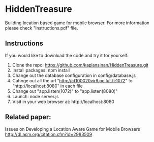 # HiddenTreasure
Building location based game for mobile browser.
For more information please check "Instructions.pdf" file. 
## Instructions
If you would like to download the code and try it for yourself:
  1. Clone the repo: https://github.com/kaplansinan/HiddenTreasure.git
  2. Install packages: npm install
  3. Change out the database configuration in config/database.js
  4. Cahnge out all the url "http://ct100020vir6.pc.lut.fi:1072" to "http://localhost:8080" in each file
  5. Change out "app.listen(1072)" to "app.listen(8080)"
  6. Launch: node server.js
  7. Visit in your web browser at: http://localhost:8080
## Related paper:
Issues on Developing a Location Aware Game for Mobile Browsers
http://dl.acm.org/citation.cfm?id=2983509 

